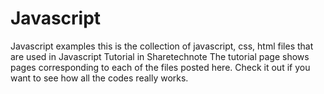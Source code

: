 # Javascript
Javascript examples
this is the collection of javascript, css, html files that are used in Javascript Tutorial in Sharetechnote The tutorial page shows pages corresponding to each of the files posted here. Check it out if you want to see how all the codes really works.
